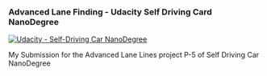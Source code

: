 ### Advanced Lane Finding - Udacity Self Driving Card NanoDegree
[![Udacity - Self-Driving Car NanoDegree](https://s3.amazonaws.com/udacity-sdc/github/shield-carnd.svg)](http://www.udacity.com/drive)


My Submission for the Advanced Lane Lines project P-5 of Self Driving Car NanoDegree
